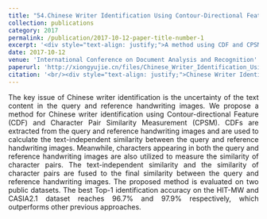 ```yaml
---
title: "54.Chinese Writer Identification Using Contour-Directional Feature and Character Pair Similarity Measurement"
collection: publications
category: 2017
permalink: /publication/2017-10-12-paper-title-number-1
excerpt: '<div style="text-align: justify;">A method using CDF and CPSM for Chinese writer identification fuses two similarities. It outperforms previous methods with high Top - 1 accuracy on two datasets.</div>'
date: 2017-10-12
venue: 'International Conference on Document Analysis and Recognition'
paperurl: 'http://xiongyujie.cn/files/Chinese_Writer_Identification_Using_Contour-Directional_Feature_and_Character_Pair_Similarity_Measurement.pdf'
citation: '<br/><div style="text-align: justify;">Chinese Writer Identification Using Contour-Directional Feature and Character Pair Similarity Measurement, Y.-J. Xiong and Y. Lu*, in Proceedings of the International Conference on Document Analysis and Recognition, (2017) pp. 119–124</div>'
---
```


<div style="text-align: justify;">The key issue of Chinese writer identification is the uncertainty of the text content in the query and reference handwriting images. We propose a method for Chinese writer identification using Contour-directional Feature (CDF) and Character Pair Similarity Measurement (CPSM). CDFs are extracted from the query and reference handwriting images and are used to calculate the text-independent similarity between the query and reference handwriting images. Meanwhile, characters appearing in both the query and reference handwriting images are also utilized to measure the similarity of character pairs. The text-independent similarity and the similarity of character pairs are fused to the final similarity between the query and reference handwriting images. The proposed method is evaluated on two public datasets. The best Top-1 identification accuracy on the HIT-MW and CASIA2.1 dataset reaches 96.7% and 97.9% respectively, which outperforms other previous approaches.</div>

<br/>
